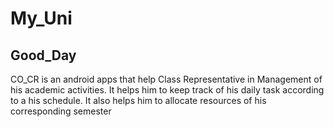 # My_Uni
## Good_Day

CO_CR is an android apps that help Class Representative in Management of his academic activities.
It helps him to keep track of his daily task according to a his schedule. It also helps him to allocate resources of his corresponding semester

